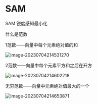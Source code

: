 # SAM 

SAM 锐度感知最小化

什么是范数

1范数——向量中每个元素绝对值的和

![image-20230704214531270](https://s2.loli.net/2023/07/04/HtMnvQqduBJcXE8.png)

2范数——向量中每个元素平方和之后在开方

![image-20230704214602218](https://s2.loli.net/2023/07/04/pzvQhXIf4B8TWHJ.png)

无穷范数——向量中元素绝对值最大的一个

![image-20230704214653871](https://s2.loli.net/2023/07/04/xXRJCZouWHVaMmz.png)






